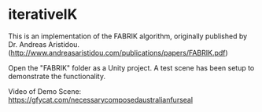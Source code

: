 # iterativeIK

This is an implementation of the FABRIK algorithm, originally published by Dr. Andreas Aristidou. 
(http://www.andreasaristidou.com/publications/papers/FABRIK.pdf)

Open the "FABRIK" folder as a Unity project. A test scene has been setup to demonstrate the functionality.

Video of Demo Scene: https://gfycat.com/necessarycomposedaustralianfurseal

